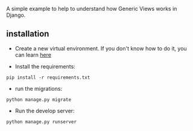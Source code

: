 A simple example to help to understand how Generic Views works in Django.

## installation

- Create a new virtual environment. If you don't know how to do it, you can learn [here](https://www.cabyas.com/virtualenv-python/)

- Install the requirements:

```
pip install -r requirements.txt
```

- run the migrations:

```
python manage.py migrate
```

- Run the develop server:
  
```
python manage.py runserver
```

